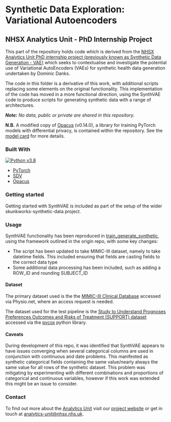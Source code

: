# Synthetic Data Exploration: Variational Autoencoders
## NHSX Analytics Unit - PhD Internship Project

This part of the repository holds code which is derived from the [NHSX Analytics Unit PhD internship project (previously known as Synthetic Data Generation - VAE)](https://nhsx.github.io/nhsx-internship-projects/synthetic-data-exploration-vae/) which seeks to contextualise and investigate the potential use of Variational AutoEncoders (VAEs) for synthetic health data generation undertaken by Dominic Danks.

The code in this folder is a derivative of this work, with additional scripts replacing some elements on the original functionality. This implementation of the code has moved in a more functional direction, using the SynthVAE code to produce scripts for generating synthetic data with a range of architectures.


_**Note:** No data, public or private are shared in this repository._

**N.B.** A modified copy of [Opacus](https://github.com/pytorch/opacus) (v0.14.0), a library for training PyTorch models with differential privacy, is contained within the repository. See the [model card](./src/synthetic_data_generation/SynthVAE/model_card.md) for more details.

### Built With

[![Python v3.8](https://img.shields.io/badge/python-v3.8-blue.svg)](https://www.python.org/downloads/release/python-380/)
- [PyTorch](https://github.com/pytorch)
- [SDV](https://github.com/sdv-dev/SDV)
- [Opacus](https://github.com/pytorch/opacus)

### Getting started

Getting started with SynthVAE is included as part of the setup of the wider skunkworks-synthetic-data project.

### Usage

SynthVAE functionality has been reproduced in [train_generate_synthetic](../src/synthetic_data_generation/train_generate_synthetic.py), using the framework outlined in the origin repo, with some key changes:
* The script has been updated to take MIMIC-III dataset, namely to take datetime fields. This included ensuring that fields are casting fields to the correct data type
* Some additional data processing has been included, such as adding a ROW_ID and rounding SUBJECT_ID

#### Dataset
The primary dataset used is the the [MIMIC-III Clinical Database](https://physionet.org/content/mimiciii/1.4/) accessed via Physio.net, where an access request is needed.

The dataset used for the test pipeline is the [Study to Understand Prognoses Preferences Outcomes and Risks of Treatment (SUPPORT) dataset](https://biostat.app.vumc.org/wiki/Main/SupportDesc) accessed via the [pycox](https://github.com/havakv/pycox) python library.


#### Caveats

During development of this repo, it was identified that SynthVAE appears to have issues converging when several categorical columns are used in conjunction with continuous and date problems. This manifested as synthetic categorical fields containing the same value/nearly always the same value for all rows of the synthetic dataset. This problem was mitigating by experimenting with different combinations and proportions of categorical and continuous variables, however if this work was extended this might be an issue to consider.

### Contact

To find out more about the [Analytics Unit](https://www.nhsx.nhs.uk/key-tools-and-info/nhsx-analytics-unit/) visit our [project website](https://nhsx.github.io/AnalyticsUnit/projects.html) or get in touch at [analytics-unit@nhsx.nhs.uk](mailto:analytics-unit@nhsx.nhs.uk).

<!-- ### Acknowledgements -->

